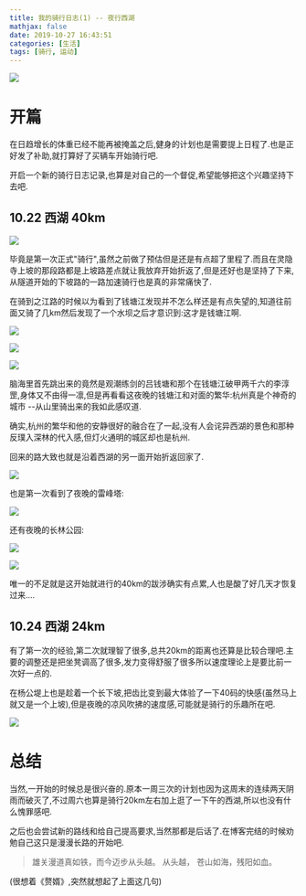 ```yaml
---
title: 我的骑行日志(1) -- 夜行西湖
mathjax: false
date: 2019-10-27 16:43:51
categories: [生活]
tags: [骑行, 运动]
---
```

![](https://misakatang.oss-cn-beijing.aliyuncs.com/picture/20191022_204648.jpg)

# 开篇
在日趋增长的体重已经不能再被掩盖之后,健身的计划也是需要提上日程了.也是正好发了补助,就打算好了买辆车开始骑行吧.

开启一个新的骑行日志记录,也算是对自己的一个督促,希望能够把这个兴趣坚持下去吧.

## 10.22 西湖 40km

![](https://misakatang.oss-cn-beijing.aliyuncs.com/picture/1572160350142.jpg?x-oss-process=image/resize,w_450,h_800)

毕竟是第一次正式"骑行",虽然之前做了预估但是还是有点超了里程了.而且在灵隐寺上坡的那段路都是上坡路差点就让我放弃开始折返了,但是还好也是坚持了下来,从隧道开始的下坡路的一路加速骑行也是真的非常痛快了.

在骑到之江路的时候以为看到了钱塘江发现并不怎么样还是有点失望的,知道往前面又骑了几km然后发现了一个水坝之后才意识到:这才是钱塘江啊.

![](https://misakatang.oss-cn-beijing.aliyuncs.com/picture/20191022_204423.jpg)

![](https://misakatang.oss-cn-beijing.aliyuncs.com/picture/20191022_204712.jpg)

![](https://misakatang.oss-cn-beijing.aliyuncs.com/picture/20191022_204952.jpg)

脑海里首先跳出来的竟然是观潮练剑的吕钱塘和那个在钱塘江破甲两千六的李淳罡,身体又不由得一凛,但是再看看这夜晚的钱塘江和对面的繁华:杭州真是个神奇的城市 --从山里骑出来的我如此感叹道.

确实,杭州的繁华和他的安静很好的融合在了一起,没有人会诧异西湖的景色和那种反璞入深林的代入感,但灯火通明的城区却也是杭州.

回来的路大致也就是沿着西湖的另一面开始折返回家了.

![](https://misakatang.oss-cn-beijing.aliyuncs.com/picture/20191022_211256.jpg)

也是第一次看到了夜晚的雷峰塔:

![](https://misakatang.oss-cn-beijing.aliyuncs.com/picture/20191022_212457.jpg?x-oss-process=image/resize,w_1600,h_900/rotate,0)

还有夜晚的长林公园:

![](https://misakatang.oss-cn-beijing.aliyuncs.com/picture/20191024_205229.jpg)

![](https://misakatang.oss-cn-beijing.aliyuncs.com/picture/20191024_205447.jpg?x-oss-process=image/resize,w_1600,h_900/rotate,0)

唯一的不足就是这开始就进行的40km的跋涉确实有点累,人也是酸了好几天才恢复过来....

## 10.24 西湖 24km
有了第一次的经验,第二次就理智了很多,总共20km的距离也还算是比较合理吧.主要的调整还是把坐凳调高了很多,发力变得舒服了很多所以速度理论上是要比前一次好一点的.

在杨公堤上也是趁着一个长下坡,把齿比变到最大体验了一下40码的快感(虽然马上就又是一个上坡),但是夜晚的凉风吹拂的速度感,可能就是骑行的乐趣所在吧.

![](https://misakatang.oss-cn-beijing.aliyuncs.com/picture/1572160357777.jpg?x-oss-process=image/resize,w_450,h_800)

# 总结
当然,一开始的时候总是很兴奋的.原本一周三次的计划也因为这周末的连续两天阴雨而破灭了,不过周六也算是骑行20km左右加上逛了一下午的西湖,所以也没有什么愧罪感吧.

之后也会尝试新的路线和给自己提高要求,当然那都是后话了.在博客完结的时候劝勉自己这只是漫漫长路的开始吧.

> 雄关漫道真如铁，而今迈步从头越。
> 从头越，
> 苍山如海，残阳如血。

(很想着《赘婿》,突然就想起了上面这几句)